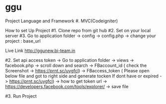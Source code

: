 # ggu

Project Language and Framework
#. MVC(Codeigniter)

How to set Up Project
#1. Clone repo from git hub
#2. Set on your local server
#3. Go to application folder -> config -> config.php -> change your project : base_url

Live Link
http://ggunew.bi-team.in


#2. Set api access token
-> Go to application folder
-> views
-> facebook.php -> scroll down and search
-> FBaccount_id ( check the Screenshot -> https://prnt.sc/uygfcl)
-> FBaccess_token ( Please open below file and got to right side and generate tocken If dont have or expired ->
https://prnt.sc/uygfcl)
-> how to get token url -> https://developers.facebook.com/tools/explorer/
-> save file

#3. Run Project
